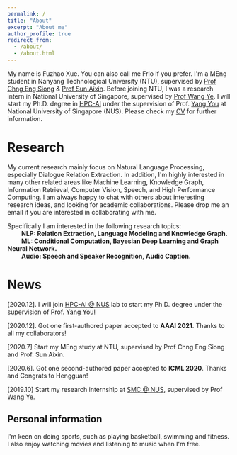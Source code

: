 ```yaml
---
permalink: /
title: "About"
excerpt: "About me"
author_profile: true
redirect_from: 
  - /about/
  - /about.html
---
```


My name is Fuzhao Xue. You can also call me Frio if you prefer. I'm a MEng student in Nanyang Technological University (NTU), supervised by [Prof Chng Eng Siong](https://www3.ntu.edu.sg/home/aseschng/default.html/) & [Prof Sun Aixin](https://personal.ntu.edu.sg/axsun/). Before joining NTU, I was a research intern in National University of Singapore, supervised by [Prof Wang Ye](https://smcnus.comp.nus.edu.sg/). I will start my Ph.D. degree in [HPC-AI](https://ai.comp.nus.edu.sg/) under the supervision of Prof. [Yang You](https://www.comp.nus.edu.sg/~youy/) at National University of Singapore (NUS). Please check my [CV](/cv.pdf) for further information.

Research
======
My current research mainly focus on Natural Language Processing, especially Dialogue Relation Extraction. In addition, I'm highly interested in many other related areas like Machine Learning, Knowledge Graph, Information Retrieval, Computer Vision, Speech, and High Performance Computing. I am always happy to chat with others about interesting research ideas, and looking for academic collaborations. Please drop me an email if you are interested in collaborating with me.  

Specifically I am interested in the following research topics:  
&nbsp;&nbsp;&nbsp;&nbsp;&nbsp;&nbsp;&nbsp;&nbsp;**NLP: Relation Extraction, Language Modeling and Knowledge Graph.**  
&nbsp;&nbsp;&nbsp;&nbsp;&nbsp;&nbsp;&nbsp;&nbsp;**ML: Conditional Computation, Bayesian Deep Learning and Graph Neural Network.**   
&nbsp;&nbsp;&nbsp;&nbsp;&nbsp;&nbsp;&nbsp;&nbsp;**Audio: Speech and Speaker Recognition, Audio Caption.**  


News
======
\[2020.12]. I will join [HPC-AI @ NUS](https://ai.comp.nus.edu.sg/) lab to start my Ph.D. degree under the supervision of Prof. [Yang You](https://www.comp.nus.edu.sg/~youy/)!

\[2020.12]. Got one first-authored paper accepted to **AAAI 2021**. Thanks to all my collaborators!

\[2020.7] Start my MEng study at NTU, supervised by Prof Chng Eng Siong and Prof. Sun Aixin.  

\[2020.6]. Got one second-authored paper accepted to **ICML 2020**. Thanks and Congrats to Hengguan!

\[2019.10] Start my research internship at [SMC @ NUS](https://smcnus.comp.nus.edu.sg/), supervised by Prof Wang Ye.  


Personal information
------
I'm keen on doing sports, such as playing basketball, swimming and fitness. I also enjoy watching movies and listening to music when I'm free.
